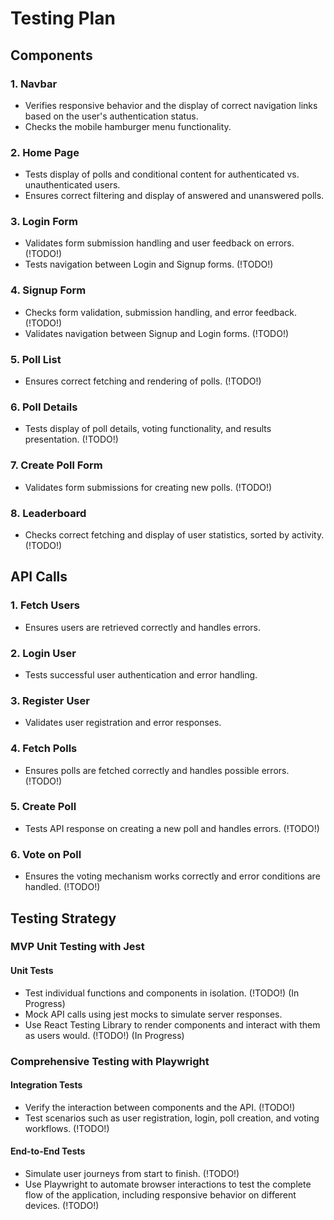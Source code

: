 # Testing Plan

## Components

### 1. Navbar

- Verifies responsive behavior and the display of correct navigation links based on the user's authentication status.
- Checks the mobile hamburger menu functionality.

### 2. Home Page

- Tests display of polls and conditional content for authenticated vs. unauthenticated users.
- Ensures correct filtering and display of answered and unanswered polls.

### 3. Login Form

- Validates form submission handling and user feedback on errors. (!TODO!)
- Tests navigation between Login and Signup forms. (!TODO!)

### 4. Signup Form

- Checks form validation, submission handling, and error feedback. (!TODO!)
- Validates navigation between Signup and Login forms. (!TODO!)

### 5. Poll List

- Ensures correct fetching and rendering of polls. (!TODO!)

### 6. Poll Details

- Tests display of poll details, voting functionality, and results presentation. (!TODO!)

### 7. Create Poll Form

- Validates form submissions for creating new polls. (!TODO!)

### 8. Leaderboard

- Checks correct fetching and display of user statistics, sorted by activity. (!TODO!)

## API Calls

### 1. Fetch Users

- Ensures users are retrieved correctly and handles errors.

### 2. Login User

- Tests successful user authentication and error handling.

### 3. Register User

- Validates user registration and error responses.

### 4. Fetch Polls

- Ensures polls are fetched correctly and handles possible errors. (!TODO!)

### 5. Create Poll

- Tests API response on creating a new poll and handles errors. (!TODO!)

### 6. Vote on Poll

- Ensures the voting mechanism works correctly and error conditions are handled. (!TODO!)

## Testing Strategy

### MVP Unit Testing with Jest

#### Unit Tests

- Test individual functions and components in isolation. (!TODO!) (In Progress)
- Mock API calls using jest mocks to simulate server responses.
- Use React Testing Library to render components and interact with them as users would. (!TODO!) (In Progress)

### Comprehensive Testing with Playwright

#### Integration Tests

- Verify the interaction between components and the API. (!TODO!)
- Test scenarios such as user registration, login, poll creation, and voting workflows. (!TODO!)

#### End-to-End Tests

- Simulate user journeys from start to finish. (!TODO!)
- Use Playwright to automate browser interactions to test the complete flow of the application, including responsive behavior on different devices. (!TODO!)
